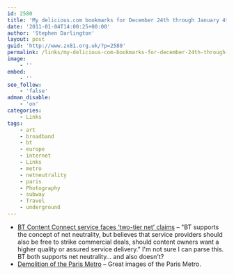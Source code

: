 ```yaml
---
id: 2580
title: 'My delicious.com bookmarks for December 24th through January 4th'
date: '2011-01-04T14:00:25+00:00'
author: 'Stephen Darlington'
layout: post
guid: 'http://www.zx81.org.uk/?p=2580'
permalink: /links/my-delicious-com-bookmarks-for-december-24th-through-january-4th.html
image:
    - ''
embed:
    - ''
seo_follow:
    - 'false'
adman_disable:
    - 'on'
categories:
    - Links
tags:
    - art
    - broadband
    - bt
    - europe
    - internet
    - Links
    - metro
    - netneutrality
    - paris
    - Photography
    - subway
    - Travel
    - underground
---
```


- [BT Content Connect service faces ‘two-tier net’ claims](http://www.bbc.co.uk/news/technology-12112389) – "BT supports the concept of net neutrality, but believes that service providers should also be free to strike commercial deals, should content owners want a higher quality or assured service delivery." I'm not sure I can parse this. BT both supports net neutrality… and also doesn't?
- [Demolition of the Paris Metro](http://www.sleepycity.net/posts/252/Demolition_of_the_Paris_Metro) – Great images of the Paris Metro.